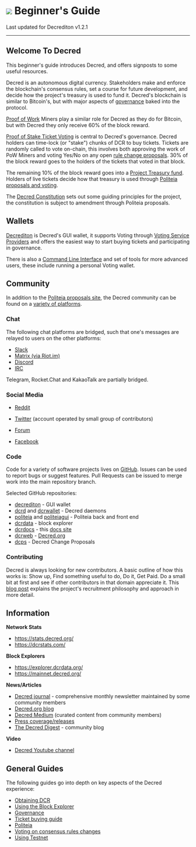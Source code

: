 # <img class="dcr-icon" src="/img/dcr-icons/Flag.svg" /> Beginner's Guide

Last updated for Decrediton v1.2.1

---

## Welcome To Decred 

This beginner's guide introduces Decred, and offers signposts to some useful resources.

Decred is an autonomous digital currency. Stakeholders make and enforce the blockchain's consensus rules, set a course for future development, and decide how the project's treasury is used to fund it. Decred's blockchain is similar to Bitcoin's, but with major aspects of [governance](/governance/governance.md) baked into the protocol. 

[Proof of Work](/mining/proof-of-work.md) Miners play a similar role for Decred as they do for Bitcoin, but with Decred they only receive 60% of the block reward.

[Proof of Stake Ticket Voting](/mining/proof-of-stake.md) is central to Decred's governance. Decred holders can time-lock (or "stake") chunks of DCR to buy tickets. Tickets are randomly called to vote on-chain, this involves both approving the work of PoW Miners and voting Yes/No on any open [rule change proposals](/getting-started/user-guides/agenda-voting.md). 30% of the block reward goes to the holders of the tickets that voted in that block.

The remaining 10% of the block reward goes into a [Project Treasury fund](http://explorer.dcrdata.org/address/Dcur2mcGjmENx4DhNqDctW5wJCVyT3Qeqkx). Holders of live tickets decide how that treasury is used through [Politeia proposals and voting](/governance/politeia.md).

The [Decred Constitution](/getting-started/constitution.md) sets out some guiding principles for the project, the constitution is subject to amendment through Politeia proposals.

## Wallets

[Decrediton](/getting-started/user-guides/decrediton-setup/) is Decred's GUI wallet, it supports Voting through [Voting Service Providers](https://decred.org/stakepools/) and offers the easiest way to start buying tickets and participating in governance.

There is also a [Command Line Interface](/getting-started/user-guides/cli-installation/) and set of tools for more advanced users, these include running a personal Voting wallet.

## Community

In addition to the [Politeia proposals site](www.proposals.decred.org), the Decred community can be found on a [variety of platforms](https://decred.org/community/).

### Chat 

The following chat platforms are bridged, such that one's messages are relayed to users on the other platforms:

* [Slack](https://slack.decred.org/)
* [Matrix (via Riot.im)](https://riot.im/app/#/room/#general:decred.org)
* [Discord](https://discord.gg/GJ2GXfz)
* [IRC](https://webchat.freenode.net/?channels=decred&uio=d4)

Telegram, Rocket.Chat and KakaoTalk are partially bridged.

### Social Media

* [Reddit](https://www.reddit.com/r/decred)

* [Twitter]() (account operated by small group of contributors)
* [Forum](https://forum.decred.org/)
* [Facebook](https://facebook.com/decredproject) 

### Code

Code for a variety of software projects lives on [GitHub](https://github.com/decred). Issues can be used to report bugs or suggest features. Pull Requests can be issued to merge work into the main repository branch.

Selected GitHub repositories:

* [decrediton](https://github.com/decred/decrediton) - GUI wallet
* [dcrd](https://github.com/decred/dcrd) and [dcrwallet](https://github.com/decred/dcrwallet) - Decred daemons
* [politeia](https://github.com/decred/politeia) and [politeiagui](https://github.com/decred/politeiagui) - Politeia back and front end
* [dcrdata](https://github.com/decred/dcrdata) - block explorer
* [dcrdocs](https://github.com/decred/dcrdocs) - this [docs site](http://docs.decred.org)
* [dcrweb](https://github.com/decred/dcrweb) - [Decred.org](https://decred.org/)
* [dcps](https://github.com/decred/dcps) - Decred Change Proposals

### Contributing

Decred is always looking for new contributors. A basic outline of how this works is: Show up, Find something useful to do, Do it, Get Paid. Do a small bit at first and see if other contributors in that domain appreciate it. This [blog post](https://blog.decred.org/2017/07/25/Decred-Recruiting/) explains the project's recruitment philosophy and approach in more detail.

## Information

**Network Stats**

* https://stats.decred.org/
* https://dcrstats.com/

**Block Explorers**

* https://explorer.dcrdata.org/
* https://mainnet.decred.org/

**News/Articles**

* [Decred journal](https://xaur.github.io/decred-news/) - comprehensive monthly newsletter maintained by some community members
* [Decred.org blog](https://blog.decred.org)
* [Decred Medium](https://medium.com/decred) (curated content from community members)
* [Press coverage/releases](https://decred.org/press/)
* [The Decred Digest](https://thedecreddigest.com/) - community blog

**Video**

* [Decred Youtube channel](https://www.youtube.com/channel/UCJ2bYDaPYHpSmJPh_M5dNSg/videos)


## General Guides 

The following guides go into depth on key aspects of the Decred experience:

* [Obtaining DCR](/getting-started/obtaining-dcr.md)
* [Using the Block Explorer](/getting-started/using-the-block-explorer.md)
* [Governance](/governance/governance/)
* [Ticket buying guide](/mining/proof-of-stake.md)
* [Politeia](/governance/politeia.md)
* [Voting on consensus rules changes](/getting-started/user-guides/agenda-voting.md)
* [Using Testnet](/getting-started/using-testnet.md)
